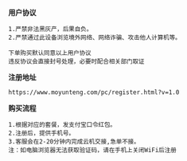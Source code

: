 
**用户协议**

````
1.严禁非法黑灰产，后果自负。
2.严禁通过此设备浏览境外网络、网络诈骗、攻击他人计算机等。

下单购买默认同意以上用户协议
违反协议会直接封号处理，必要时配合相关部门取证
````

**注册地址**

````
https://www.moyunteng.com/pc/register.html?v=1.0

````

**购买流程**

````
1.根据对应的套餐，发支付宝口令红包。
2.注册后，提供手机号。
3.客服会在2-20分钟内完成云机交接,急单不接。
注：如电脑浏览器无法获取验证码，请在手机上关闭WiFi后注册
````

